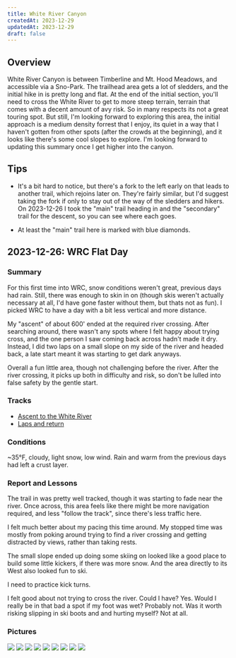 ```yaml
---
title: White River Canyon
createdAt: 2023-12-29
updatedAt: 2023-12-29
draft: false
---
```

## Overview
White River Canyon is between Timberline and Mt. Hood Meadows, and accessible via a Sno-Park.  The trailhead area gets a lot of sledders, and the initial hike in is pretty long and flat.  At the end of the initial section, you'll need to cross the White River to get to more steep terrain, terrain that comes with a decent amount of avy risk.  So in many respects its not a great touring spot.  But still, I'm looking forward to exploring this area, the initial approach is a medium density forrest that I enjoy, its quiet in a way that I haven't gotten from other spots (after the crowds at the beginning), and it looks like there's some cool slopes to explore.  I'm looking forward to updating this summary once I get higher into the canyon.

## Tips
- It's a bit hard to notice, but there's a fork to the left early on that leads to another trail, which rejoins later on.  They're fairly similar, but I'd suggest taking the fork if only to stay out of the way of the sledders and hikers.  On 2023-12-26 I took the "main" trail heading in and the "secondary" trail for the descent, so you can see where each goes.

- At least the "main" trail here is marked with blue diamonds.

## 2023-12-26: WRC Flat Day
### Summary
For this first time into WRC, snow conditions weren't great, previous days had rain.  Still, there was enough to skin in on (though skis weren't actually necessary at all, I'd have gone faster without them, but thats not as fun).  I picked WRC to have a day with a bit less vertical and more distance.

My "ascent" of about 600' ended at the required river crossing.  After searching around, there wasn't any spots where I felt happy about trying cross, and the one person I saw coming back across hadn't made it dry.  Instead, I did two laps on a small slope on my side of the river and headed back, a late start meant it was starting to get dark anyways.

Overall a fun little area, though not challenging before the river.  After the river crossing, it picks up both in difficulty and risk, so don't be lulled into false safety by the gentle start.

### Tracks
- [Ascent to the White River](/glances/markup/map.html?track=https://{{.Host}}/data/gpx/white-river-canyon/white_river_canyon_ascent_2023-12-26.gpx)
- [Laps and return](/glances/markup/map.html?track=https://{{.Host}}/data/gpx/white-river-canyon/white_river_canyon_laps_and_descent.gpx)

### Conditions
~35°F, cloudy, light snow, low wind.  Rain and warm from the previous days had left a crust layer.

### Report and Lessons
The trail in was pretty well tracked, though it was starting to fade near the river.  Once across, this area feels like there might be more navigation required, and less "follow the track", since there's less traffic here.

I felt much better about my pacing this time around.  My stopped time was mostly from poking around trying to find a river crossing and getting distracted by views, rather than taking rests.

The small slope ended up doing some skiing on looked like a good place to build some little kickers, if there was more snow.  And the area directly to its West also looked fun to ski.

I need to practice kick turns.

I felt good about not trying to cross the river.  Could I have? Yes.  Would I really be in that bad a spot if my foot was wet? Probably not.  Was it worth risking slipping in ski boots and and hurting myself? Not at all.

### Pictures
[![](/img/ski/MtHood/2023-12-26/wrc_sno_park_thumbnail.jpg)](/img/ski/MtHood/2023-12-26/wrc_sno_park.jpg "Fog at the Sno-Park")
[![](/img/ski/MtHood/2023-12-26/river_and_hood_thumbnail.jpg)](/img/ski/MtHood/2023-12-26/river_and_hood.jpg "A view of Mt. Hood and the White River Floodplain")
[![](/img/ski/MtHood/2023-12-26/fog_looking_back_thumbnail.jpg)](/img/ski/MtHood/2023-12-26/fog_looking_back.jpg "Fog in the distance")
[![](/img/ski/MtHood/2023-12-26/blue_diamonds_thumbnail.jpg)](/img/ski/MtHood/2023-12-26/blue_diamonds.jpg "Blue diamonds mark the path here, more or less")
[![](/img/ski/MtHood/2023-12-26/canyon_panorama_thumbnail.jpg)](/img/ski/MtHood/2023-12-26/canyon_panorama.jpg "Canyon Panorama")
[![](/img/ski/MtHood/2023-12-26/small_slope_thumbnail.jpg)](/img/ski/MtHood/2023-12-26/small_slope.jpg "Small slope on the way in")
[![](/img/ski/MtHood/2023-12-26/whire_river_floodplain_thumbnail.jpg)](/img/ski/MtHood/2023-12-26/whire_river_floodplain.jpg "Looking for a crossing")
[![](/img/ski/MtHood/2023-12-26/not_worth_it_thumbnail.jpg)](/img/ski/MtHood/2023-12-26/not_worth_it.jpg "Not worth it")
[![](/img/ski/MtHood/2023-12-26/two_tracks_thumbnail.jpg)](/img/ski/MtHood/2023-12-26/two_tracks.jpg "Two runs done, not nothing")